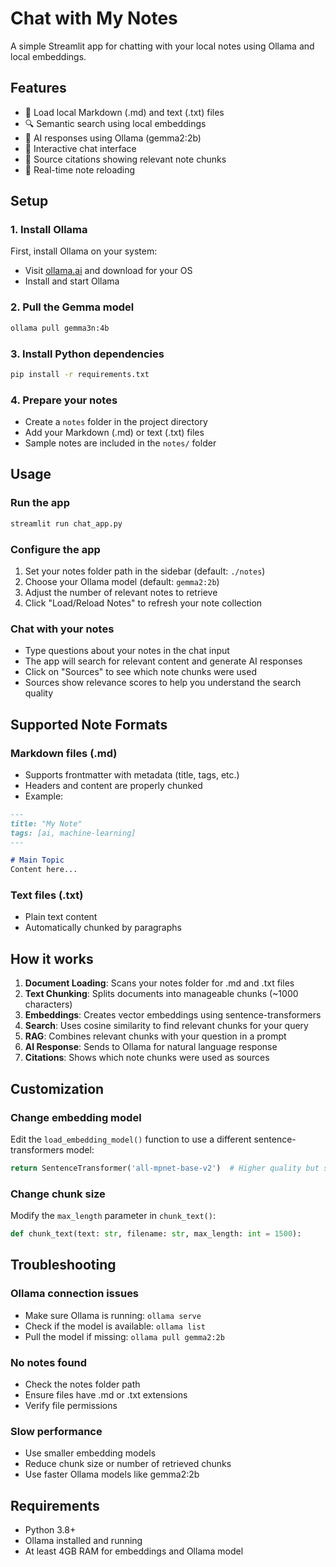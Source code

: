 # Chat with My Notes

A simple Streamlit app for chatting with your local notes using Ollama and local embeddings.

## Features

- 📝 Load local Markdown (.md) and text (.txt) files
- 🔍 Semantic search using local embeddings
- 🤖 AI responses using Ollama (gemma2:2b)
- 💬 Interactive chat interface
- 📎 Source citations showing relevant note chunks
- 🔄 Real-time note reloading

## Setup

### 1. Install Ollama

First, install Ollama on your system:
- Visit [ollama.ai](https://ollama.ai) and download for your OS
- Install and start Ollama

### 2. Pull the Gemma model

```bash
ollama pull gemma3n:4b
```

### 3. Install Python dependencies

```bash
pip install -r requirements.txt
```

### 4. Prepare your notes

- Create a `notes` folder in the project directory
- Add your Markdown (.md) or text (.txt) files
- Sample notes are included in the `notes/` folder

## Usage

### Run the app

```bash
streamlit run chat_app.py
```

### Configure the app

1. Set your notes folder path in the sidebar (default: `./notes`)
2. Choose your Ollama model (default: `gemma2:2b`)
3. Adjust the number of relevant notes to retrieve
4. Click "Load/Reload Notes" to refresh your note collection

### Chat with your notes

- Type questions about your notes in the chat input
- The app will search for relevant content and generate AI responses
- Click on "Sources" to see which note chunks were used
- Sources show relevance scores to help you understand the search quality

## Supported Note Formats

### Markdown files (.md)
- Supports frontmatter with metadata (title, tags, etc.)
- Headers and content are properly chunked
- Example:
```markdown
---
title: "My Note"
tags: [ai, machine-learning]
---

# Main Topic
Content here...
```

### Text files (.txt)
- Plain text content
- Automatically chunked by paragraphs

## How it works

1. **Document Loading**: Scans your notes folder for .md and .txt files
2. **Text Chunking**: Splits documents into manageable chunks (~1000 characters)
3. **Embeddings**: Creates vector embeddings using sentence-transformers
4. **Search**: Uses cosine similarity to find relevant chunks for your query
5. **RAG**: Combines relevant chunks with your question in a prompt
6. **AI Response**: Sends to Ollama for natural language response
7. **Citations**: Shows which note chunks were used as sources

## Customization

### Change embedding model
Edit the `load_embedding_model()` function to use a different sentence-transformers model:
```python
return SentenceTransformer('all-mpnet-base-v2')  # Higher quality but slower
```

### Change chunk size
Modify the `max_length` parameter in `chunk_text()`:
```python
def chunk_text(text: str, filename: str, max_length: int = 1500):
```

## Troubleshooting

### Ollama connection issues
- Make sure Ollama is running: `ollama serve`
- Check if the model is available: `ollama list`
- Pull the model if missing: `ollama pull gemma2:2b`

### No notes found
- Check the notes folder path
- Ensure files have .md or .txt extensions
- Verify file permissions

### Slow performance
- Use smaller embedding models
- Reduce chunk size or number of retrieved chunks
- Use faster Ollama models like gemma2:2b

## Requirements

- Python 3.8+
- Ollama installed and running
- At least 4GB RAM for embeddings and Ollama model 